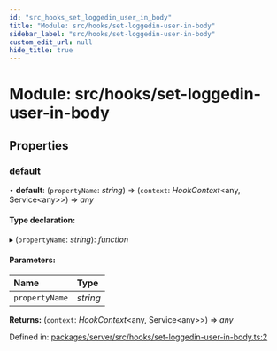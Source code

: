 ```yaml
---
id: "src_hooks_set_loggedin_user_in_body"
title: "Module: src/hooks/set-loggedin-user-in-body"
sidebar_label: "src/hooks/set-loggedin-user-in-body"
custom_edit_url: null
hide_title: true
---
```


# Module: src/hooks/set-loggedin-user-in-body

## Properties

### default

• **default**: (`propertyName`: *string*) => (`context`: *HookContext*<any, Service<any\>\>) => *any*

#### Type declaration:

▸ (`propertyName`: *string*): *function*

#### Parameters:

Name | Type |
:------ | :------ |
`propertyName` | *string* |

**Returns:** (`context`: *HookContext*<any, Service<any\>\>) => *any*

Defined in: [packages/server/src/hooks/set-loggedin-user-in-body.ts:2](https://github.com/xr3ngine/xr3ngine/blob/7650c2bea/packages/server/src/hooks/set-loggedin-user-in-body.ts#L2)
